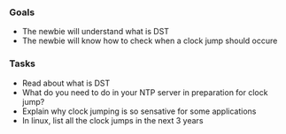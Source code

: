 
### Goals
- The newbie will understand what is DST
- The newbie will know how to check when a clock jump should occure

### Tasks
- Read about what is DST
- What do you need to do in your NTP server in preparation for clock jump?
- Explain why clock jumping is so sensative for some applications
- In linux, list all the clock jumps in the next 3 years